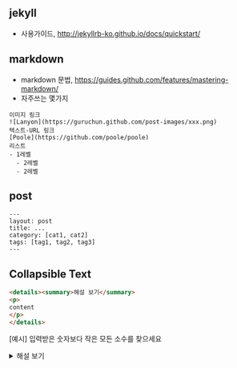## jekyll 

- 사용가이드, http://jekyllrb-ko.github.io/docs/quickstart/

## markdown

- markdown 문법, https://guides.github.com/features/mastering-markdown/
- 자주쓰는 몇가지
```
이미지 링크
![Lanyon](https://guruchun.github.com/post-images/xxx.png)
텍스트-URL 링크
[Poole](https://github.com/poole/poole)
리스트
- 1레벨
  - 2레벨
  - 2레벨
```

## post
```
---
layout: post
title: ...
category: [cat1, cat2]
tags: [tag1, tag2, tag3]
---
```
## Collapsible Text

``` html
<details><summary>해설 보기</summary>
<p>
content
</p>
</details>
```
[예시] 입력받은 숫자보다 작은 모든 소수를 찾으세요  
<details><summary>해설 보기</summary>
  
``` python
print('hello world')
```
</details>
